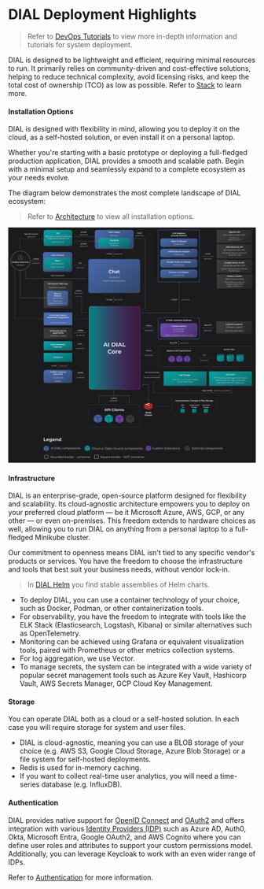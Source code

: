# DIAL Deployment Highlights

> Refer to [DevOps Tutorials](/docs/tutorials/2.devops/0.deployment/0.custom_apps_deployment.md) to view more in-depth information and tutorials for system deployment.

DIAL is designed to be lightweight and efficient, requiring minimal resources to run. It primarily relies on community-driven and cost-effective solutions, helping to reduce technical complexity, avoid licensing risks, and keep the total cost of ownership (TCO) as low as possible. Refer to [Stack](/docs/platform/0.architecture-and-concepts/6.stack.md) to learn more.

#### Installation Options

DIAL is designed with flexibility in mind, allowing you to deploy it on the cloud, as a self-hosted solution, or even install it on a personal laptop. 

Whether you're starting with a basic prototype or deploying a full-fledged production application, DIAL provides a smooth and scalable path. Begin with a minimal setup and seamlessly expand to a complete ecosystem as your needs evolve. 

The diagram below demonstrates the most complete landscape of DIAL ecosystem:

> Refer to [Architecture](/docs/platform/0.architecture-and-concepts/2.architecture.md) to view all installation options.

![max-zoom](0.architecture-and-concepts/img/full-landscape3.1.svg)

#### Infrastructure

DIAL is an enterprise-grade, open-source platform designed for flexibility and scalability. Its cloud-agnostic architecture empowers you to deploy on your preferred cloud platform — be it Microsoft Azure, AWS, GCP, or any other — or even on-premises. This freedom extends to hardware choices as well, allowing you to run DIAL on anything from a personal laptop to a full-fledged Minikube cluster.

Our commitment to openness means DIAL isn't tied to any specific vendor's products or services. You have the freedom to choose the infrastructure and tools that best suit your business needs, without vendor lock-in. 

> In [DIAL Helm](https://github.com/epam/ai-dial-helm) you find stable assemblies of Helm charts.

* To deploy DIAL, you can use a container technology of your choice, such as Docker, Podman, or other containerization tools. 
* For observability, you have the freedom to integrate with tools like the ELK Stack (Elasticsearch, Logstash, Kibana) or similar alternatives such as OpenTelemetry. 
* Monitoring can be achieved using Grafana or equivalent visualization tools, paired with Prometheus or other metrics collection systems. 
* For log aggregation, we use Vector.
* To manage secrets, the system can be integrated with a wide variety of popular secret management tools such as Azure Key Vault, Hashicorp Vault, AWS Secrets Manager, GCP Cloud Key Management.


#### Storage

You can operate DIAL both as a cloud or a self-hosted solution. In each case you will require storage for system and user files. 

* DIAL is cloud-agnostic, meaning you can use a BLOB storage of your choice (e.g. AWS S3, Google Cloud Storage, Azure Blob Storage) or a file system for self-hosted deployments.
* Redis is used for in-memory caching.
* If you want to collect real-time user analytics, you will need a time-series database (e.g. InfluxDB).


#### Authentication

DIAL provides native support for [OpenID Connect](https://openid.net/developers/how-connect-works/) and [OAuth2](https://oauth.net/2/) and offers integration with various [Identity Providers (IDP)](/docs/tutorials/2.devops/2.auth-and-access-control/3.configure-idps/0.overview.md) such as Azure AD, Auth0, Okta, Microsoft Entra, Google OAuth2, and AWS Cognito where you can define user roles and attributes to support your custom permissions model. Additionally, you can leverage Keycloak to work with an even wider range of IDPs.

Refer to [Authentication](/docs/platform/3.core/1.auth-intro.md) for more information.